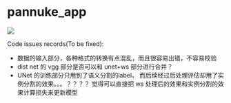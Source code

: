 # pannuke_app

[![](https://img.shields.io/badge/blog-@champyin-red.svg)](https://champyin.com)

Code issues records(To be fixed):
- 数据的输入部分，各种格式的转换有点混乱，而且很容易出错，不容易校验
- dist net 的 vgg 部分是否可以和 unet+ws 部分进行合并？
- UNet 的训练部分只用到了语义分割的label， 而后续经过后处理评估却用了实例分割的效果。。。？？？？
    觉得可以直接把 ws 处理后的效果和实例分割的效果计算损失来更新模型
